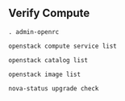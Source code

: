 ## Verify Compute

```shell
. admin-openrc

openstack compute service list

openstack catalog list

openstack image list

nova-status upgrade check

